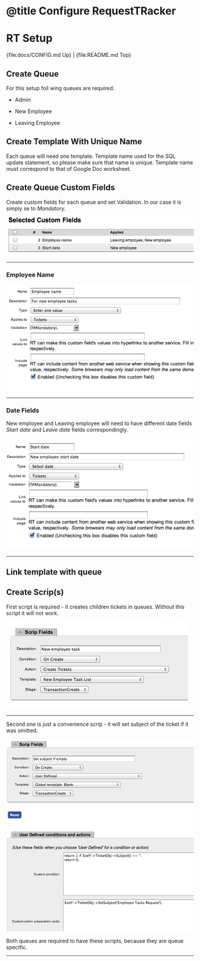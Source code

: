 # @title Configure RequestTRacker

RT Setup
======================

{file:docs/CONFIG.md Up} | {file:README.md Top}

## Create Queue ##

For this setup foll wing queues are required:

- Admin

- New Employee

- Leaving  Employee

## Create Template With Unique Name ##

Each queue will need one template. Template name used for the SQL update statement, so please make sure that name is unique. Template name must correspond to that of Google Doc worksheet.

## Create Queue Custom Fields ##

Create custom fields for each queue and set Validation. In our case it is simply se to _Mandatory_.

![Custom fields](images/custom_fields.png)


* * * * *

### Employee Name ###

![Employee name](images/employee_name.png)

* * * * *

### Date Fields  ###

New employee and Leaving employee will need to have different date fields _Start date_ and _Leave date_ fields correspondingly.

![Start date](images/start_date.png)

* * * * *

## Link template with queue ##

## Create Scrip(s) ##

First script is required - it creates children tickets in queues. Without this script it will not work.

![New employee scrip](images/new_employee_scrip.png)

* * * * *

Second one is just a convenience scrip - it will set subject of the ticket if it was omitted.

![Set subject scrip](images/set_subject_if_empty.png)

Both queues are required to have these scripts, because they are queue specific.

* * * * *

